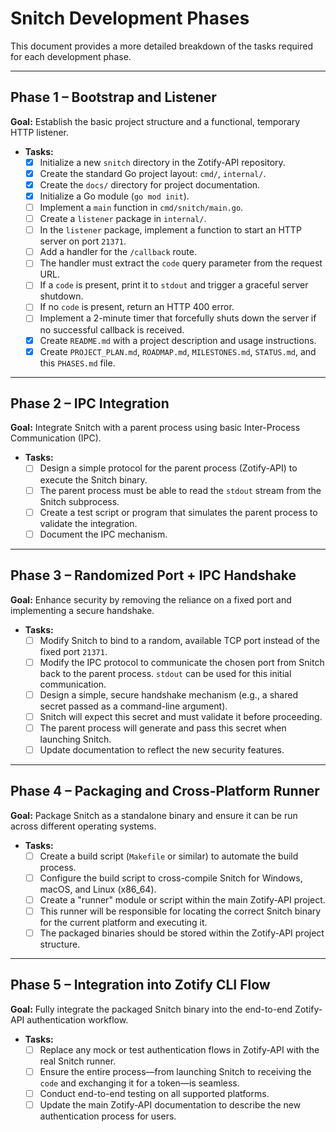 <!-- ID: API-260 -->
# Snitch Development Phases

This document provides a more detailed breakdown of the tasks required for each development phase.

---

## Phase 1 – Bootstrap and Listener

**Goal:** Establish the basic project structure and a functional, temporary HTTP listener.

- **Tasks:**
    - [x] Initialize a new `snitch` directory in the Zotify-API repository.
    - [x] Create the standard Go project layout: `cmd/`, `internal/`.
    - [x] Create the `docs/` directory for project documentation.
    - [x] Initialize a Go module (`go mod init`).
    - [ ] Implement a `main` function in `cmd/snitch/main.go`.
    - [ ] Create a `listener` package in `internal/`.
    - [ ] In the `listener` package, implement a function to start an HTTP server on port `21371`.
    - [ ] Add a handler for the `/callback` route.
    - [ ] The handler must extract the `code` query parameter from the request URL.
    - [ ] If a `code` is present, print it to `stdout` and trigger a graceful server shutdown.
    - [ ] If no `code` is present, return an HTTP 400 error.
    - [ ] Implement a 2-minute timer that forcefully shuts down the server if no successful callback is received.
    - [x] Create `README.md` with a project description and usage instructions.
    - [x] Create `PROJECT_PLAN.md`, `ROADMAP.md`, `MILESTONES.md`, `STATUS.md`, and this `PHASES.md` file.

---

## Phase 2 – IPC Integration

**Goal:** Integrate Snitch with a parent process using basic Inter-Process Communication (IPC).

- **Tasks:**
    - [ ] Design a simple protocol for the parent process (Zotify-API) to execute the Snitch binary.
    - [ ] The parent process must be able to read the `stdout` stream from the Snitch subprocess.
    - [ ] Create a test script or program that simulates the parent process to validate the integration.
    - [ ] Document the IPC mechanism.

---

## Phase 3 – Randomized Port + IPC Handshake

**Goal:** Enhance security by removing the reliance on a fixed port and implementing a secure handshake.

- **Tasks:**
    - [ ] Modify Snitch to bind to a random, available TCP port instead of the fixed port `21371`.
    - [ ] Modify the IPC protocol to communicate the chosen port from Snitch back to the parent process. `stdout` can be used for this initial communication.
    - [ ] Design a simple, secure handshake mechanism (e.g., a shared secret passed as a command-line argument).
    - [ ] Snitch will expect this secret and must validate it before proceeding.
    - [ ] The parent process will generate and pass this secret when launching Snitch.
    - [ ] Update documentation to reflect the new security features.

---

## Phase 4 – Packaging and Cross-Platform Runner

**Goal:** Package Snitch as a standalone binary and ensure it can be run across different operating systems.

- **Tasks:**
    - [ ] Create a build script (`Makefile` or similar) to automate the build process.
    - [ ] Configure the build script to cross-compile Snitch for Windows, macOS, and Linux (x86_64).
    - [ ] Create a "runner" module or script within the main Zotify-API project.
    - [ ] This runner will be responsible for locating the correct Snitch binary for the current platform and executing it.
    - [ ] The packaged binaries should be stored within the Zotify-API project structure.

---

## Phase 5 – Integration into Zotify CLI Flow

**Goal:** Fully integrate the packaged Snitch binary into the end-to-end Zotify-API authentication workflow.

- **Tasks:**
    - [ ] Replace any mock or test authentication flows in Zotify-API with the real Snitch runner.
    - [ ] Ensure the entire process—from launching Snitch to receiving the `code` and exchanging it for a token—is seamless.
    - [ ] Conduct end-to-end testing on all supported platforms.
    - [ ] Update the main Zotify-API documentation to describe the new authentication process for users.
